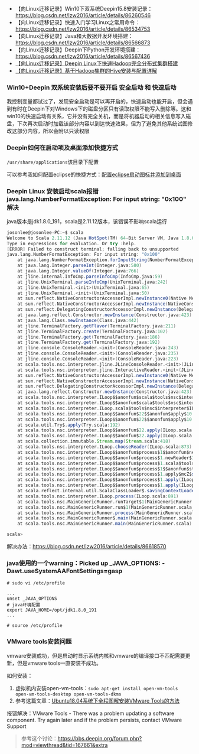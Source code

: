 - 【向Linux迁移记录】Win10下双系统Deepin15.8安装记录：https://blog.csdn.net/lzw2016/article/details/86260546
- 【向Linux迁移记录】快速入门学习Linux之常用命令：https://blog.csdn.net/lzw2016/article/details/86534753
- 【向Linux迁移记录】Java和大数据开发环境搭建：https://blog.csdn.net/lzw2016/article/details/86566873
- 【向Linux迁移记录】Deepin下Python开发环境搭建：https://blog.csdn.net/lzw2016/article/details/86567436
- [【向Linux迁移记录】Deepin Linux下快速Hadoop完全分布式集群搭建](https://blog.csdn.net/lzw2016/article/details/86618345)
- [【向Linux迁移记录】基于Hadoop集群的Hive安装与配置详解](https://blog.csdn.net/lzw2016/article/details/86631115)



### Win10+Deepin 双系统安装后要不要开启 安全启动 和 快速启动

我控制变量都试过了，发现安全启动是可以再开启的，快速启动也能开启，但会遇到有时在Deepin下对Windows下的磁盘分区只有读取权限不能写入删除等。这和win10的快速启动有关系，它并没有完全关机，而是将机器启动的相关信息写入磁盘，下次再次启动时加载该部分内容以到达快速效果，但为了避免其他系统试图修改这部分内容，所以会附以只读权限



### Deepin如何在启动项及桌面添加快捷方式

`/usr/share/applications`该目录下配置

可以参考我如何配置eclipse的快捷方式：[配置eclipse启动图标并添加到桌面](https://github.com/josonle/Coding-Now/blob/master/Linux%E7%B3%BB%E7%BB%9F%E4%B8%8B%E5%BC%80%E5%8F%91%E7%8E%AF%E5%A2%83%E6%90%AD%E5%BB%BA/Deepin%E4%B8%8B%E6%90%AD%E5%BB%BAHadoop%E3%80%81Spark%E7%AD%89%E5%A4%A7%E6%95%B0%E6%8D%AE%E5%BC%80%E5%8F%91%E7%8E%AF%E5%A2%83.md#配置eclipse启动图标并添加到桌面) 



### Deepin Linux 安装启动scala报错 java.lang.NumberFormatException: For input string: "0x100" 解决

java版本是jdk1.8.0_191，scala是2.11.12版本，该错误不影响scala运行

```scala
josonlee@josonlee-PC:~$ scala
Welcome to Scala 2.11.12 (Java HotSpot(TM) 64-Bit Server VM, Java 1.8.0_191).
Type in expressions for evaluation. Or try :help.
[ERROR] Failed to construct terminal; falling back to unsupported
java.lang.NumberFormatException: For input string: "0x100"
	at java.lang.NumberFormatException.forInputString(NumberFormatException.java:65)
	at java.lang.Integer.parseInt(Integer.java:580)
	at java.lang.Integer.valueOf(Integer.java:766)
	at jline.internal.InfoCmp.parseInfoCmp(InfoCmp.java:59)
	at jline.UnixTerminal.parseInfoCmp(UnixTerminal.java:242)
	at jline.UnixTerminal.<init>(UnixTerminal.java:65)
	at jline.UnixTerminal.<init>(UnixTerminal.java:50)
	at sun.reflect.NativeConstructorAccessorImpl.newInstance0(Native Method)
	at sun.reflect.NativeConstructorAccessorImpl.newInstance(NativeConstructorAccessorImpl.java:62)
	at sun.reflect.DelegatingConstructorAccessorImpl.newInstance(DelegatingConstructorAccessorImpl.java:45)
	at java.lang.reflect.Constructor.newInstance(Constructor.java:423)
	at java.lang.Class.newInstance(Class.java:442)
	at jline.TerminalFactory.getFlavor(TerminalFactory.java:211)
	at jline.TerminalFactory.create(TerminalFactory.java:102)
	at jline.TerminalFactory.get(TerminalFactory.java:186)
	at jline.TerminalFactory.get(TerminalFactory.java:192)
	at jline.console.ConsoleReader.<init>(ConsoleReader.java:243)
	at jline.console.ConsoleReader.<init>(ConsoleReader.java:235)
	at jline.console.ConsoleReader.<init>(ConsoleReader.java:223)
	at scala.tools.nsc.interpreter.jline.JLineConsoleReader.<init>(JLineReader.scala:64)
	at scala.tools.nsc.interpreter.jline.InteractiveReader.<init>(JLineReader.scala:33)
	at sun.reflect.NativeConstructorAccessorImpl.newInstance0(Native Method)
	at sun.reflect.NativeConstructorAccessorImpl.newInstance(NativeConstructorAccessorImpl.java:62)
	at sun.reflect.DelegatingConstructorAccessorImpl.newInstance(DelegatingConstructorAccessorImpl.java:45)
	at java.lang.reflect.Constructor.newInstance(Constructor.java:423)
	at scala.tools.nsc.interpreter.ILoop$$anonfun$scala$tools$nsc$interpreter$ILoop$$instantiater$1$1.apply(ILoop.scala:858)
	at scala.tools.nsc.interpreter.ILoop$$anonfun$scala$tools$nsc$interpreter$ILoop$$instantiater$1$1.apply(ILoop.scala:855)
	at scala.tools.nsc.interpreter.ILoop.scala$tools$nsc$interpreter$ILoop$$mkReader$1(ILoop.scala:862)
	at scala.tools.nsc.interpreter.ILoop$$anonfun$22$$anonfun$apply$10.apply(ILoop.scala:873)
	at scala.tools.nsc.interpreter.ILoop$$anonfun$22$$anonfun$apply$10.apply(ILoop.scala:873)
	at scala.util.Try$.apply(Try.scala:192)
	at scala.tools.nsc.interpreter.ILoop$$anonfun$22.apply(ILoop.scala:873)
	at scala.tools.nsc.interpreter.ILoop$$anonfun$22.apply(ILoop.scala:873)
	at scala.collection.immutable.Stream.map(Stream.scala:418)
	at scala.tools.nsc.interpreter.ILoop.chooseReader(ILoop.scala:873)
	at scala.tools.nsc.interpreter.ILoop$$anonfun$process$1$$anonfun$newReader$1$1.apply(ILoop.scala:893)
	at scala.tools.nsc.interpreter.ILoop$$anonfun$process$1.newReader$1(ILoop.scala:893)
	at scala.tools.nsc.interpreter.ILoop$$anonfun$process$1.scala$tools$nsc$interpreter$ILoop$$anonfun$$preLoop$1(ILoop.scala:897)
	at scala.tools.nsc.interpreter.ILoop$$anonfun$process$1$$anonfun$startup$1$1.apply(ILoop.scala:964)
	at scala.tools.nsc.interpreter.ILoop$$anonfun$process$1.apply$mcZ$sp(ILoop.scala:990)
	at scala.tools.nsc.interpreter.ILoop$$anonfun$process$1.apply(ILoop.scala:891)
	at scala.tools.nsc.interpreter.ILoop$$anonfun$process$1.apply(ILoop.scala:891)
	at scala.reflect.internal.util.ScalaClassLoader$.savingContextLoader(ScalaClassLoader.scala:97)
	at scala.tools.nsc.interpreter.ILoop.process(ILoop.scala:891)
	at scala.tools.nsc.MainGenericRunner.runTarget$1(MainGenericRunner.scala:74)
	at scala.tools.nsc.MainGenericRunner.run$1(MainGenericRunner.scala:87)
	at scala.tools.nsc.MainGenericRunner.process(MainGenericRunner.scala:98)
	at scala.tools.nsc.MainGenericRunner$.main(MainGenericRunner.scala:103)
	at scala.tools.nsc.MainGenericRunner.main(MainGenericRunner.scala)

scala>
```

解决办法：https://blog.csdn.net/lzw2016/article/details/86618570



### java使用的一个warning：Picked up _JAVA_OPTIONS: -Dawt.useSystemAAFontSettings=gasp

```
# sudo vi /etc/profile

...
unset _JAVA_OPTIONS
# java环境配置
export JAVA_HOME=/opt/jdk1.8.0_191
...

# source /etc/profile
```

### VMware tools安装问题

vmware安装成功，但是启动时显示系统内核和vmware的编译接口不匹配需要更新，但是vmware tools一直安装不成功。

如何安装：

1. 虚拟机内安装open-vm-tools：`sudo apt-get install open-vm-tools open-vm-tools-desktop open-vm-tools-dkms`
2. 参考这篇文章：[Ubuntu18.04系统下全程图解安装VMware Tools的方法](https://ywnz.com/linuxjc/3144.html)



报错解决：VMware Tools - There was a problem updating a software component. Try again later and if the problem persists, contact VMware Support

> 参考这个讨论：https://bbs.deepin.org/forum.php?mod=viewthread&tid=167661&extra